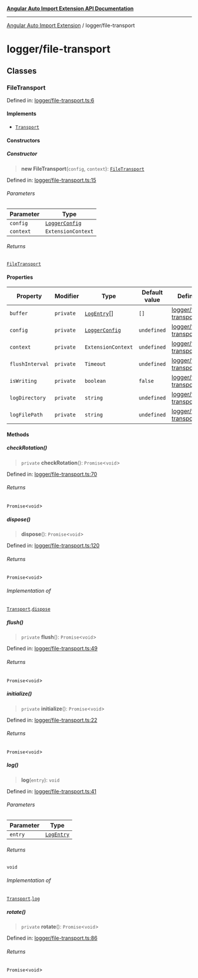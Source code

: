 [**Angular Auto Import Extension API Documentation**](../README.md)

***

[Angular Auto Import Extension](../README.md) / logger/file-transport

# logger/file-transport

## Classes

### FileTransport

Defined in: [logger/file-transport.ts:6](https://github.com/ngx-rock/vscode-angular-auto-import/blob/main/src/logger/file-transport.ts#L6)

#### Implements

- [`Transport`](types.md#transport)

#### Constructors

##### Constructor

> **new FileTransport**(`config`, `context`): [`FileTransport`](#filetransport)

Defined in: [logger/file-transport.ts:15](https://github.com/ngx-rock/vscode-angular-auto-import/blob/main/src/logger/file-transport.ts#L15)

###### Parameters

| Parameter | Type |
| ------ | ------ |
| `config` | [`LoggerConfig`](types.md#loggerconfig) |
| `context` | `ExtensionContext` |

###### Returns

[`FileTransport`](#filetransport)

#### Properties

| Property | Modifier | Type | Default value | Defined in |
| ------ | ------ | ------ | ------ | ------ |
| <a id="buffer"></a> `buffer` | `private` | [`LogEntry`](types.md#logentry)[] | `[]` | [logger/file-transport.ts:11](https://github.com/ngx-rock/vscode-angular-auto-import/blob/main/src/logger/file-transport.ts#L11) |
| <a id="config"></a> `config` | `private` | [`LoggerConfig`](types.md#loggerconfig) | `undefined` | [logger/file-transport.ts:7](https://github.com/ngx-rock/vscode-angular-auto-import/blob/main/src/logger/file-transport.ts#L7) |
| <a id="context"></a> `context` | `private` | `ExtensionContext` | `undefined` | [logger/file-transport.ts:8](https://github.com/ngx-rock/vscode-angular-auto-import/blob/main/src/logger/file-transport.ts#L8) |
| <a id="flushinterval"></a> `flushInterval` | `private` | `Timeout` | `undefined` | [logger/file-transport.ts:13](https://github.com/ngx-rock/vscode-angular-auto-import/blob/main/src/logger/file-transport.ts#L13) |
| <a id="iswriting"></a> `isWriting` | `private` | `boolean` | `false` | [logger/file-transport.ts:12](https://github.com/ngx-rock/vscode-angular-auto-import/blob/main/src/logger/file-transport.ts#L12) |
| <a id="logdirectory"></a> `logDirectory` | `private` | `string` | `undefined` | [logger/file-transport.ts:9](https://github.com/ngx-rock/vscode-angular-auto-import/blob/main/src/logger/file-transport.ts#L9) |
| <a id="logfilepath"></a> `logFilePath` | `private` | `string` | `undefined` | [logger/file-transport.ts:10](https://github.com/ngx-rock/vscode-angular-auto-import/blob/main/src/logger/file-transport.ts#L10) |

#### Methods

##### checkRotation()

> `private` **checkRotation**(): `Promise`\<`void`\>

Defined in: [logger/file-transport.ts:70](https://github.com/ngx-rock/vscode-angular-auto-import/blob/main/src/logger/file-transport.ts#L70)

###### Returns

`Promise`\<`void`\>

##### dispose()

> **dispose**(): `Promise`\<`void`\>

Defined in: [logger/file-transport.ts:120](https://github.com/ngx-rock/vscode-angular-auto-import/blob/main/src/logger/file-transport.ts#L120)

###### Returns

`Promise`\<`void`\>

###### Implementation of

[`Transport`](types.md#transport).[`dispose`](types.md#dispose)

##### flush()

> `private` **flush**(): `Promise`\<`void`\>

Defined in: [logger/file-transport.ts:49](https://github.com/ngx-rock/vscode-angular-auto-import/blob/main/src/logger/file-transport.ts#L49)

###### Returns

`Promise`\<`void`\>

##### initialize()

> `private` **initialize**(): `Promise`\<`void`\>

Defined in: [logger/file-transport.ts:22](https://github.com/ngx-rock/vscode-angular-auto-import/blob/main/src/logger/file-transport.ts#L22)

###### Returns

`Promise`\<`void`\>

##### log()

> **log**(`entry`): `void`

Defined in: [logger/file-transport.ts:41](https://github.com/ngx-rock/vscode-angular-auto-import/blob/main/src/logger/file-transport.ts#L41)

###### Parameters

| Parameter | Type |
| ------ | ------ |
| `entry` | [`LogEntry`](types.md#logentry) |

###### Returns

`void`

###### Implementation of

[`Transport`](types.md#transport).[`log`](types.md#log)

##### rotate()

> `private` **rotate**(): `Promise`\<`void`\>

Defined in: [logger/file-transport.ts:86](https://github.com/ngx-rock/vscode-angular-auto-import/blob/main/src/logger/file-transport.ts#L86)

###### Returns

`Promise`\<`void`\>
